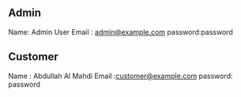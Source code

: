 Admin
-------------------------------
Name: Admin User
Email : admin@example.com
password:password


Customer 
------------------------------

Name : Abdullah Al Mahdi
Email :customer@example.com
password: password 



